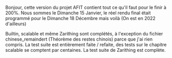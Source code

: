 Bonjour, cette version du projet AFIT contient tout ce qu'il faut pour le finir à 200%.
Nous sommes le Dimanche 15 Janvier, le réel rendu final était programmé pour le Dimanche 18 Décembre mais voilà (On est en 2022 d'ailleurs)

Builtin, scalable et même Zarithing sont complétés, à l'exception du fichier chinese_remaindert (Théorème des restes chinois) parce que j'ai rien compris.
La test suite est entièrement faite / refaite, des tests sur le chapitre scalable se comptent par centaines. La test suite de Zarithing est complète.
